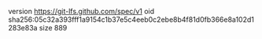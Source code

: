version https://git-lfs.github.com/spec/v1
oid sha256:05c32a393fff1a9154c1b37e5c4eeb0c2ebe8b4f81d0fb366e8a102d1283e83a
size 889

